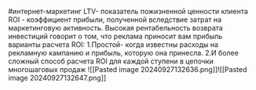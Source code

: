 #интернет-маркетинг 
LTV- показатель пожизненной ценности клиента
ROI - коэффициент прибыли, полученной вследствие затрат на маркетинговую активность. Высокая рентабельность возврата инвестиций говорит о том, что реклама приносит вам прибыль
варианты расчета ROI:
1.Простой- когда известны расходы на рекламную кампанию и прибыль, которую она принесла.
2.И более сложный способ расчета ROI для каждой ступени в цепочки многошаговых продаж
![[Pasted image 20240927132636.png]]![[Pasted image 20240927132647.png]]